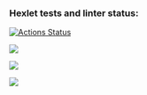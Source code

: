### Hexlet tests and linter status:
[![Actions Status](https://github.com/B0EB0DA/java-project-61/workflows/hexlet-check/badge.svg)](https://github.com/B0EB0DA/java-project-61/actions)

<a href="https://codeclimate.com/github/B0EB0DA/java-project-61/maintainability"><img src="https://api.codeclimate.com/v1/badges/b4b709c4dac8c45d4bba/maintainability" /></a>

<a href="https://asciinema.org/a/zdIHngibzLiR9R91UoLwdtXkT" target="_blank"><img src="https://asciinema.org/a/zdIHngibzLiR9R91UoLwdtXkT.svg" /></a>

<a href="https://asciinema.org/a/OnWo9yuEgPCGpLT2Jx73M01Lo" target="_blank"><img src="https://asciinema.org/a/OnWo9yuEgPCGpLT2Jx73M01Lo.svg" /></a>
